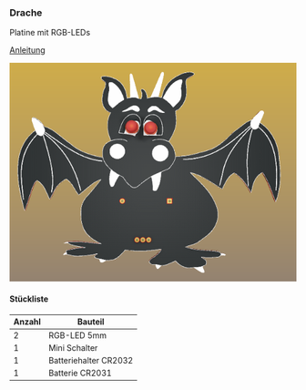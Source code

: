### Drache

Platine mit RGB-LEDs


[Anleitung](https://github.com/frankyhub/Loetkurs/blob/master/L6-Drache/Drache%20Platine%20best%C3%BCcken.pdf)



![image](https://github.com/frankyhub/Loetkurs/blob/master/L6-Drache/Drache.png)



#### Stückliste                                            

|Anzahl| Bauteil                           |
|------|-----------------------------------|
|    2 | RGB-LED 5mm                       | 
|    1 | Mini Schalter    	 	             | 
|    1 | Batteriehalter CR2032        	   |
|    1 | Batterie CR2031                   |




